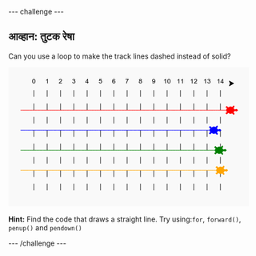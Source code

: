 \--- challenge \---

## आव्हान: तुटक रेषा

Can you use a loop to make the track lines dashed instead of solid?

![screenshot](images/race-finished.png)

**Hint:** Find the code that draws a straight line. Try using:`for`, `forward()`, `penup()` and `pendown()`

\--- /challenge \---